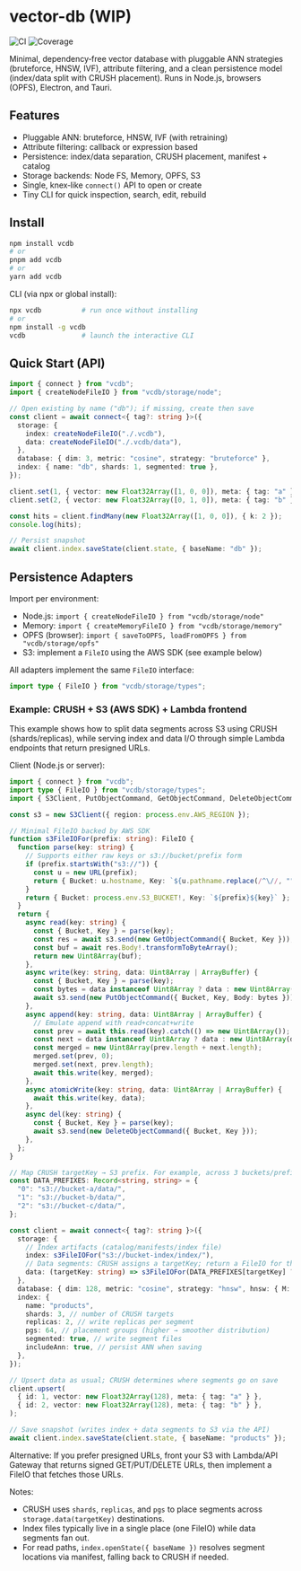 # vector-db (WIP)

![CI](https://github.com/trkbt10/vector-db/actions/workflows/test.yml/badge.svg?branch=main)
![Coverage](https://codecov.io/gh/trkbt10/vector-db/graph/badge.svg?branch=main)

Minimal, dependency‑free vector database with pluggable ANN strategies (bruteforce, HNSW, IVF), attribute filtering, and a clean persistence model (index/data split with CRUSH placement). Runs in Node.js, browsers (OPFS), Electron, and Tauri.

## Features

- Pluggable ANN: bruteforce, HNSW, IVF (with retraining)
- Attribute filtering: callback or expression based
- Persistence: index/data separation, CRUSH placement, manifest + catalog
- Storage backends: Node FS, Memory, OPFS, S3
- Single, knex‑like `connect()` API to open or create
- Tiny CLI for quick inspection, search, edit, rebuild

## Install

```bash
npm install vcdb
# or
pnpm add vcdb
# or
yarn add vcdb
```

CLI (via npx or global install):

```bash
npx vcdb          # run once without installing
# or
npm install -g vcdb
vcdb              # launch the interactive CLI
```

## Quick Start (API)

```ts
import { connect } from "vcdb";
import { createNodeFileIO } from "vcdb/storage/node";

// Open existing by name ("db"); if missing, create then save
const client = await connect<{ tag?: string }>({
  storage: {
    index: createNodeFileIO("./.vcdb"),
    data: createNodeFileIO("./.vcdb/data"),
  },
  database: { dim: 3, metric: "cosine", strategy: "bruteforce" },
  index: { name: "db", shards: 1, segmented: true },
});

client.set(1, { vector: new Float32Array([1, 0, 0]), meta: { tag: "a" } });
client.set(2, { vector: new Float32Array([0, 1, 0]), meta: { tag: "b" } });

const hits = client.findMany(new Float32Array([1, 0, 0]), { k: 2 });
console.log(hits);

// Persist snapshot
await client.index.saveState(client.state, { baseName: "db" });
```

## Persistence Adapters

Import per environment:

- Node.js: `import { createNodeFileIO } from "vcdb/storage/node"`
- Memory: `import { createMemoryFileIO } from "vcdb/storage/memory"`
- OPFS (browser): `import { saveToOPFS, loadFromOPFS } from "vcdb/storage/opfs"`
- S3: implement a `FileIO` using the AWS SDK (see example below)

All adapters implement the same `FileIO` interface:

```ts
import type { FileIO } from "vcdb/storage/types";
```

### Example: CRUSH + S3 (AWS SDK) + Lambda frontend

This example shows how to split data segments across S3 using CRUSH (shards/replicas), while serving index and data I/O through simple Lambda endpoints that return presigned URLs.

Client (Node.js or server):

```ts
import { connect } from "vcdb";
import type { FileIO } from "vcdb/storage/types";
import { S3Client, PutObjectCommand, GetObjectCommand, DeleteObjectCommand } from "@aws-sdk/client-s3";

const s3 = new S3Client({ region: process.env.AWS_REGION });

// Minimal FileIO backed by AWS SDK
function s3FileIOFor(prefix: string): FileIO {
  function parse(key: string) {
    // Supports either raw keys or s3://bucket/prefix form
    if (prefix.startsWith("s3://")) {
      const u = new URL(prefix);
      return { Bucket: u.hostname, Key: `${u.pathname.replace(/^\//, "")}${key}` };
    }
    return { Bucket: process.env.S3_BUCKET!, Key: `${prefix}${key}` };
  }
  return {
    async read(key: string) {
      const { Bucket, Key } = parse(key);
      const res = await s3.send(new GetObjectCommand({ Bucket, Key }));
      const buf = await res.Body!.transformToByteArray();
      return new Uint8Array(buf);
    },
    async write(key: string, data: Uint8Array | ArrayBuffer) {
      const { Bucket, Key } = parse(key);
      const bytes = data instanceof Uint8Array ? data : new Uint8Array(data);
      await s3.send(new PutObjectCommand({ Bucket, Key, Body: bytes }));
    },
    async append(key: string, data: Uint8Array | ArrayBuffer) {
      // Emulate append with read+concat+write
      const prev = await this.read(key).catch(() => new Uint8Array());
      const next = data instanceof Uint8Array ? data : new Uint8Array(data);
      const merged = new Uint8Array(prev.length + next.length);
      merged.set(prev, 0);
      merged.set(next, prev.length);
      await this.write(key, merged);
    },
    async atomicWrite(key: string, data: Uint8Array | ArrayBuffer) {
      await this.write(key, data);
    },
    async del(key: string) {
      const { Bucket, Key } = parse(key);
      await s3.send(new DeleteObjectCommand({ Bucket, Key }));
    },
  };
}

// Map CRUSH targetKey → S3 prefix. For example, across 3 buckets/prefixes.
const DATA_PREFIXES: Record<string, string> = {
  "0": "s3://bucket-a/data/",
  "1": "s3://bucket-b/data/",
  "2": "s3://bucket-c/data/",
};

const client = await connect<{ tag?: string }>({
  storage: {
    // Index artifacts (catalog/manifests/index file)
    index: s3FileIOFor("s3://bucket-index/index/"),
    // Data segments: CRUSH assigns a targetKey; return a FileIO for that location
    data: (targetKey: string) => s3FileIOFor(DATA_PREFIXES[targetKey] ?? DATA_PREFIXES["0"]),
  },
  database: { dim: 128, metric: "cosine", strategy: "hnsw", hnsw: { M: 16, efSearch: 50 } },
  index: {
    name: "products",
    shards: 3, // number of CRUSH targets
    replicas: 2, // write replicas per segment
    pgs: 64, // placement groups (higher → smoother distribution)
    segmented: true, // write segment files
    includeAnn: true, // persist ANN when saving
  },
});

// Upsert data as usual; CRUSH determines where segments go on save
client.upsert(
  { id: 1, vector: new Float32Array(128), meta: { tag: "a" } },
  { id: 2, vector: new Float32Array(128), meta: { tag: "b" } },
);

// Save snapshot (writes index + data segments to S3 via the API)
await client.index.saveState(client.state, { baseName: "products" });
```

Alternative: If you prefer presigned URLs, front your S3 with Lambda/API Gateway that returns signed GET/PUT/DELETE URLs, then implement a FileIO that fetches those URLs.

Notes:

- CRUSH uses `shards`, `replicas`, and `pgs` to place segments across `storage.data(targetKey)` destinations.
- Index files typically live in a single place (one FileIO) while data segments fan out.
- For read paths, `index.openState({ baseName })` resolves segment locations via manifest, falling back to CRUSH if needed.
